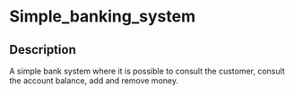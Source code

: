 # Simple_banking_system

## Description
A simple bank system where it is possible to consult the customer, consult the account balance, add and remove money.
